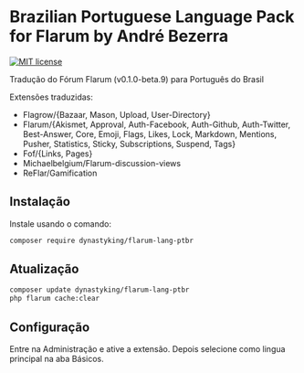 # Brazilian Portuguese Language Pack for Flarum by André Bezerra
[![MIT license](https://img.shields.io/badge/license-MIT-blue.svg)](https://github.com/DynastyKing/flarum-lang-ptbr/blob/master/LICENSE)

Tradução do Fórum Flarum (v0.1.0-beta.9) para Português do Brasil

Extensões traduzidas:

* Flagrow/{Bazaar, Mason, Upload, User-Directory}
* Flarum/{Akismet, Approval, Auth-Facebook, Auth-Github, Auth-Twitter, Best-Answer, Core, Emoji, Flags, Likes, Lock, Markdown, Mentions, Pusher, Statistics, Sticky, Subscriptions, Suspend, Tags}
* Fof/{Links, Pages}
* Michaelbelgium/Flarum-discussion-views
* ReFlar/Gamification

## Instalação
Instale usando o comando:

```bash
composer require dynastyking/flarum-lang-ptbr
```

## Atualização
```bash
composer update dynastyking/flarum-lang-ptbr
php flarum cache:clear
```

## Configuração

Entre na Administração e ative a extensão. Depois selecione como lingua principal na aba Básicos.
